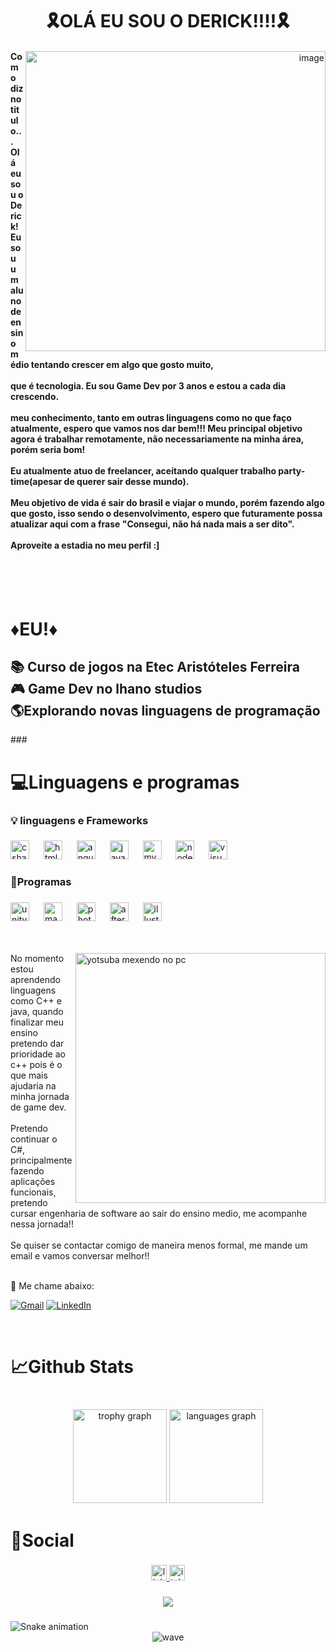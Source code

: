
<h1 align="center">🎗OLÁ EU SOU O DERICK!!!!🎗</h1>
<div align="right">
  <img scr="<img width="250" height="480" alt="image" src="https://i.pinimg.com/originals/b1/c7/df/b1c7df75ef47ddb98065000461d40263.gif" alt="dreamcore" min-width="480px" max-width="400px" width="480px" align="right" />
  <h4 align="left">Como diz no titulo... Olá eu sou o Derick!<br> Eu sou um aluno de ensino médio tentando crescer em algo que gosto muito,<br></br>
  que é tecnologia. Eu sou Game Dev por 3 anos e estou a cada dia crescendo.<br></br>
  meu conhecimento, tanto em outras linguagens como no que faço atualmente, espero que vamos nos dar bem!!!
  Meu principal objetivo agora é trabalhar remotamente, não necessariamente na minha área, porém seria bom!<br></br>  
  Eu atualmente atuo de freelancer, aceitando qualquer trabalho party-time(apesar de querer sair desse mundo).<br></br>
  Meu objetivo de vida é sair do brasil e viajar o mundo, porém fazendo algo que gosto, isso sendo o desenvolvimento, espero que futuramente possa atualizar aqui com a frase "Consegui, não há nada mais a ser dito".<br></br>
  Aproveite a estadia no meu perfil :] <br></br>
  </h4>
</div>
<br><br/>
<h1 align="left">♦EU!♦</h1>

###

<h2 align="left">📚 Curso de jogos na Etec Aristóteles Ferreira<br>🎮 Game Dev no lhano studios<br>🌎Explorando novas linguagens de programação</h2>
###

<h1 align="left">💻Linguagens e programas</h1>

###

<h3 align="left">💡 linguagens e Frameworks</h3>

###

<div align="left">
  <img src="https://cdn.jsdelivr.net/gh/devicons/devicon/icons/csharp/csharp-original.svg" height="30" alt="csharp logo"  />
  <img width="15" />
  <img src="https://cdn.jsdelivr.net/gh/devicons/devicon/icons/html5/html5-original.svg" height="30" alt="html5 logo"  />
  <img width="15" />
  <img src="https://cdn.jsdelivr.net/gh/devicons/devicon/icons/angularjs/angularjs-original.svg" height="30" alt="angularjs logo"  />
  <img width="15" />
  <img src="https://cdn.jsdelivr.net/gh/devicons/devicon/icons/javascript/javascript-original.svg" height="30" alt="javascript logo"  />
  <img width="15" />
  <img src="https://cdn.jsdelivr.net/gh/devicons/devicon/icons/mysql/mysql-original.svg" height="30" alt="mysql logo"  />
  <img width="15" />
  <img src="https://cdn.jsdelivr.net/gh/devicons/devicon/icons/nodejs/nodejs-original.svg" height="30" alt="nodejs logo"  />
  <img width="15" />
  <img src="https://cdn.jsdelivr.net/gh/devicons/devicon/icons/visualstudio/visualstudio-plain.svg" height="30" alt="visualstudio logo"  />
</div>

###

<h3 align="left">🔨Programas</h3>

###

<div align="left">
  <img src="https://cdn.jsdelivr.net/gh/devicons/devicon/icons/unity/unity-original.svg" height="30" alt="unity logo"  />
  <img width="15" />
  <img src="https://cdn.jsdelivr.net/gh/devicons/devicon/icons/maya/maya-original.svg" height="30" alt="maya logo"  />
  <img width="15" />
  <img src="https://cdn.jsdelivr.net/gh/devicons/devicon/icons/photoshop/photoshop-plain.svg" height="30" alt="photoshop logo"  />
  <img width="15" />
  <img src="https://cdn.jsdelivr.net/gh/devicons/devicon/icons/aftereffects/aftereffects-original.svg" height="30" alt="aftereffects logo"  />
  <img width="15" />
  <img src="https://cdn.jsdelivr.net/gh/devicons/devicon/icons/illustrator/illustrator-plain.svg" height="30" alt="illustrator logo"  />
</div>
<br></br>

<p align="left"> 
  <div align="left"><img src="https://global.discourse-cdn.com/wanikanicommunity/original/4X/3/d/a/3da85fe11b34b0c2ebd12bb33ba89236496f63ed.jpeg" alt="yotsuba mexendo no pc" min-width="400px" max-width="400px" width="400px" align="right">
No momento estou aprendendo linguagens como C++ e java, quando finalizar meu ensino pretendo dar prioridade ao c++ pois é o que mais ajudaria na minha jornada de game dev.<br></br>
  Pretendo continuar o C#, principalmente fazendo aplicações funcionais, pretendo cursar engenharia de software ao sair do ensino medio, me acompanhe nessa jornada!!<br></br>
  Se quiser se contactar comigo de maneira menos formal, me mande um email e vamos conversar melhor!!<br></br>

  💌 Me chame abaixo: 
</p>

<p align="left">
  <a href="#" title="Gmail">
  <img src="https://img.shields.io/badge/-Gmail-FF0000?style=flat-square&labelColor=FF0000&logo=gmail&logoColor=white&link=derick.oliveira2@gmail.com" alt="Gmail"/></a>
  <a href="#" title="LinkedIn">
  <img src="https://img.shields.io/badge/-Linkedin-0e76a8?style=flat-square&logo=Linkedin&logoColor=white&link=https://www.linkedin.com/in/derickoliveiradeveloper/" alt="LinkedIn"/></a>
</p></div>

<br clear="both">

<h1 align="left">📈Github  Stats</h1>

###

<br clear="both">

<div align="center">
  <img src="https://github-profile-trophy.vercel.app?username=Fuuu&theme=dracula&column=-1&row=1&margin-w=8&margin-h=8&no-bg=false&no-frame=false&order=4" height="150" alt="trophy graph"  />
  <img src="https://github-readme-stats.vercel.app/api/top-langs?username=Fuuu&locale=pt-br&hide_title=false&layout=compact&card_width=320&langs_count=5&theme=dracula&hide_border=false&order=2" height="150" alt="languages graph"  />
</div>


###

<h1 align="left">🎈Social</h1>

###

<div align="center">
  <a href="https://www.linkedin.com/in/derickoliveiradeveloper/" target="_blank">
    <img src="https://img.shields.io/static/v1?message=LinkedIn&logo=linkedin&label=&color=0077B5&logoColor=white&labelColor=&style=for-the-badge" height="25" alt="linkedin logo"  />
  </a>
  <a href="https://fuuzinho.itch.io/rivers-fable" target="_blank">
    <img src="https://img.shields.io/static/v1?message=itch.io&logo=itch&label=&color=000000&logoColor=white&labelColor=&style=for-the-badge" height="25" alt="itch logo"  />
  </a>
</div>

###

<div align="center">
  <img src="https://visitor-badge.laobi.icu/badge?page_id=Fuuu.Fuuu&"  />
</div>

###

<img src="https://raw.githubusercontent.com/Fuuu/Fuuu/output/snake.svg" alt="Snake animation" />
<div align="center">
  
<img src="https://capsule-render.vercel.app/api?type=waving&height=200&color=gradient&section=footer&descAlign=100&descAlignY=100" alt="wave"/>
</div>

###
